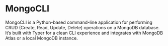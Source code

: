 # MongoCLI
MongoCLI is a Python-based command-line application for performing CRUD (Create, Read, Update, Delete) operations on a MongoDB database. It’s built with Typer for a clean CLI experience and integrates with MongoDB Atlas or a local MongoDB instance.
